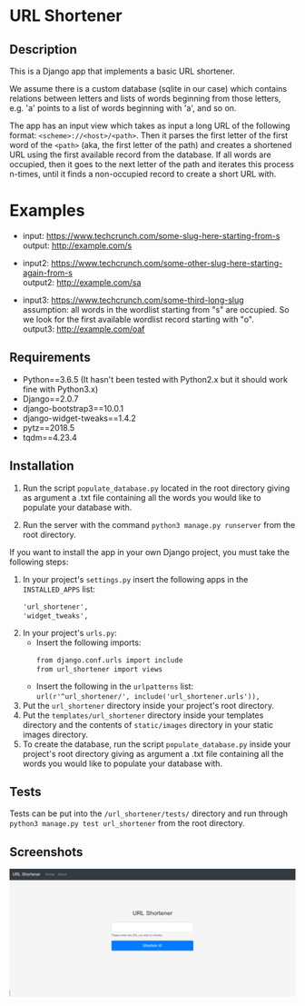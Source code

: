 # URL Shortener

## Description
This is a Django app that implements a basic URL shortener.

We assume there is a custom database (sqlite in our case) which contains relations between letters and lists of words beginning from those letters,
e.g. 'a' points to a list of words beginning with 'a', and so on.

The app has an input view which takes as input a long URL of the following format: `<scheme>://<host>/<path>`. Then it parses the first letter of the first word of the `<path>` (aka, the first letter of the path) and creates a shortened URL using the first available record from the database. If all words are occupied, then it goes to the next letter of the path and iterates this process n-times, until it finds a non-occupied record to create a short URL with.

# Examples
- input: https://www.techcrunch.com/some-slug-here-starting-from-s  
output: http://example.com/s

- input2: https://www.techcrunch.com/some-other-slug-here-starting-again-from-s  
output2: http://example.com/sa

- input3: https://www.techcrunch.com/some-third-long-slug  
assumption: all words in the wordlist starting from "s" are occupied. So we look for the first available wordlist record starting with "o".  
output3: http://example.com/oaf


## Requirements

- Python==3.6.5  (It hasn't been tested with Python2.x but it should work fine with Python3.x)
- Django==2.0.7
- django-bootstrap3==10.0.1
- django-widget-tweaks==1.4.2
- pytz==2018.5
- tqdm==4.23.4


## Installation

1. Run the script `populate_database.py` located in the root directory giving as argument a .txt file containing all the words you would like to populate your database with.

2. Run the server with the command `python3 manage.py runserver` from the root directory.

If you want to install the app in your own Django project, you must take the following steps:
1. In your project's `settings.py` insert the following apps in the `INSTALLED_APPS` list:
   ```
   'url_shortener',
   'widget_tweaks',
   ```
2. In your project's `urls.py`:
   - Insert the following imports:  
     ```
     from django.conf.urls import include
     from url_shortener import views
     ```
   - Insert the following in the `urlpatterns` list:  
     `url(r'^url_shortener/', include('url_shortener.urls')),`
3. Put the `url_shortener` directory inside your project's root directory.
4. Put the `templates/url_shortener` directory inside your templates directory and the contents of `static/images` directory in your static images directory.
5. To create the database, run the script `populate_database.py` inside your project's root directory giving as argument a .txt file containing all the words you would like to populate your database with.


## Tests

Tests can be put into the `/url_shortener/tests/` directory and run through `python3 manage.py test url_shortener` from the root directory.


## Screenshots
![index page](/images/index.png)

